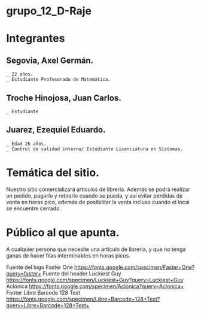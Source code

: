 # grupo_12_D-Raje


# Integrantes

 ## Segovia, Axel Germán.
    _ 22 años.
    _ Estudiante Profesorado de Matemática.

 ## Troche Hinojosa, Juan Carlos.
    
    _ Estudiante

 ## Juarez, Ezequiel Eduardo.
    _ Edad 26 años.
    _ Control de calidad interno/ Estudiante Licenciatura en Sistemas.

 # Temática del sitio.
 Nuestro sitio comercializará artículos de librería.
 Además se podrá realizar un pedido, pagarlo y retirarlo cuando se pueda, y así evitar pérdidas de venta en horas pico, además de posibilitar la venta incluso cuando el local se encuentre cerrado.

 # Público al que apunta.
 A cualquier persona que necesite una artículo de librería, y que no tenga ganas de hacer filas interminables en horas picos.

Fuente del logo
Faster One https://fonts.google.com/specimen/Faster+One?query=faster+
Fuente del header
Luckiest Guy https://fonts.google.com/specimen/Luckiest+Guy?query=Luckiest+Guy
Aclonica https://fonts.google.com/specimen/Aclonica?query=Aclonica+
Footer
Libre Barcode 128 Text https://fonts.google.com/specimen/Libre+Barcode+128+Text?query=Libre+Barcode+128+Text+